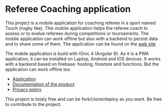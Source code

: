 # Referee Coaching application

This project is a mobile application for coaching referee in a sport named Touch (rugby like).
This mobile application helps the referee coach to assess or to evalue referees during competitions or tournaments.
The mobile application can work offline but also with a backend to persist data and to share some of them.
The application can be found on the [web site](https://app.coachreferee.com)

The mobile application is build with IOnic 4 (Angular 6). As it is a PWA application, it can be installed on Laptop, Android and IOS devices. It works with a backend based on firebase: hosting, firestore and functions. But the application can work offline too.

* [Application](https://app.coachreferee.com)
* [Documentation of the product](https://github.com/schassande/referee-coaching/wiki/Documentation-of-the-RefCoach-application)
* [Privacy policy](https://github.com/schassande/referee-coaching/wiki/Privacy-policy)

This project is totaly free and can be fork/clone/deploy as you want.
Be free to contribute to the project.
